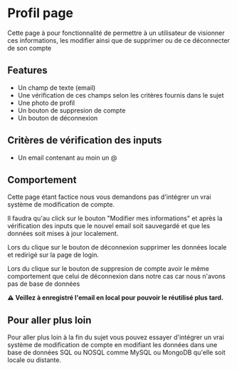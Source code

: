 # Profil page

Cette page à pour fonctionnalité de permettre à un utilisateur de visionner ces informations, les modifier ainsi que de supprimer ou de ce déconnecter de son compte

## Features

- Un champ de texte (email)
- Une vérification de ces champs selon les critères fournis dans le sujet
- Une photo de profil
- Un bouton de suppresion de compte
- Un bouton de déconnexion

## Critères de vérification des inputs

- Un email contenant au moin un @

## Comportement

Cette page étant factice nous vous demandons pas d'intégrer un vrai système de modification de compte.

Il faudra qu'au click sur le bouton "Modifier mes informations" et après la vérification des inputs que le nouvel email soit sauvegardé et que les données soit mises à jour localement.

Lors du clique sur le bouton de déconnexion supprimer les données locale et redirigé sur la page de login.

Lors du clique sur le bouton de suppresion de compte avoir le même comportement que celui de déconnexion dans notre cas car nous n'avons pas de base de données

**⚠️ Veillez à enregistré l'email en local pour pouvoir le réutilisé plus tard.**

## Pour aller plus loin

Pour aller plus loin à la fin du sujet vous pouvez essayer d'intégrer un vrai système de modification de compte en modifiant les données dans une base de données SQL ou NOSQL comme MySQL ou MongoDB qu'elle soit locale ou distante.
